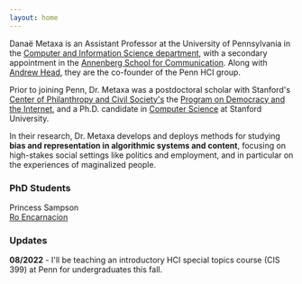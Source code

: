 ```yaml
---
layout: home
---
```


Danaë Metaxa is an Assistant Professor at the University of Pennsylvania in the [Computer and Information Science department][penncis], with a secondary appointment in the [Annenberg School for Communication][pennasc]. Along with [Andrew Head][amh], they are the co-founder of the Penn HCI group. 

Prior to joining Penn, Dr. Metaxa was a postdoctoral scholar with Stanford's [Center of Philanthropy and Civil Society's][pacs] the [Program on Democracy and the Internet][pdi], and a Ph.D. candidate in [Computer Science][stanfordCS] at Stanford University.

In their research, Dr. Metaxa develops and deploys methods for studying **bias and representation in algorithmic systems and content**, focusing on high-stakes social settings like politics and employment, and in particular on the experiences of maginalized people.

[stanfordCS]: http://www-cs.stanford.edu/
[hci]:http://hci.stanford.edu/
[penncis]: https://www.cis.upenn.edu
[pennasc]: https://www.asc.upenn.edu
[pacs]: https://pacscenter.stanford.edu
[pdi]: https://pacscenter.stanford.edu/research/program-on-democracy-and-the-internet/
[amh]: http://andrewhead.info
[pennhci]: https://pennhci.org

### PhD Students
Princess Sampson  
[Ro Encarnacion][ro]

[ro]: http://roencarnacion.com

### Updates

**08/2022** - I'll be teaching an introductory HCI special topics course (CIS 399) at Penn for undergraduates this fall.
